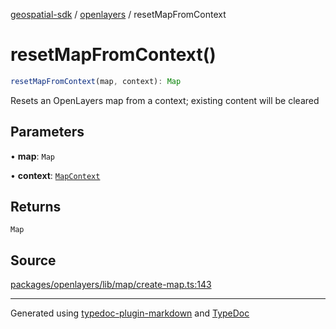 [geospatial-sdk](../../index.md) / [openlayers](../index.md) / resetMapFromContext

# resetMapFromContext()

```ts
resetMapFromContext(map, context): Map
```

Resets an OpenLayers map from a context; existing content will be cleared

## Parameters

• **map**: `Map`

• **context**: [`MapContext`](../../core/interfaces/MapContext.md)

## Returns

`Map`

## Source

[packages/openlayers/lib/map/create-map.ts:143](https://github.com/jahow/geospatial-sdk/blob/eda8b4f/packages/openlayers/lib/map/create-map.ts#L143)

---

Generated using [typedoc-plugin-markdown](https://www.npmjs.com/package/typedoc-plugin-markdown) and [TypeDoc](https://typedoc.org/)
